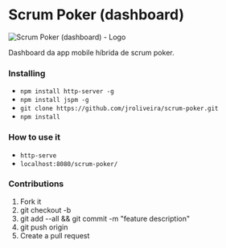 # Scrum Poker (dashboard)

![Scrum Poker (dashboard) - Logo][logo]

Dashboard da app mobile híbrida de scrum poker.

### Installing

* `npm install http-server -g`
* `npm install jspm -g`
* `git clone https://github.com/jroliveira/scrum-poker.git`
* `npm install`

### How to use it

* `http-serve`
* `localhost:8080/scrum-poker/`

### Contributions

1. Fork it
2. git checkout -b <branch-name>
3. git add --all && git commit -m "feature description"
4. git push origin <branch-name>
5. Create a pull request

[logo]: https://raw.githubusercontent.com/jroliveira/scrum-poker/master/logo.png "Scrum Poker (dashboard) - Logo"
